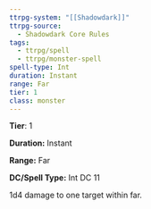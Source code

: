 ```yaml
---
ttrpg-system: "[[Shadowdark]]"
ttrpg-source:
  - Shadowdark Core Rules
tags:
  - ttrpg/spell
  - ttrpg/monster-spell
spell-type: Int
duration: Instant
range: Far
tier: 1
class: monster
---
```

**Tier**: 1

**Duration:** Instant

**Range:** Far

**DC/Spell Type:** Int DC 11

1d4 damage to one target within far.
